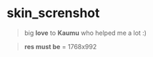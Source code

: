 # skin_screnshot

> big **love** to **Kaumu** who helped me a lot :)


> **res must be** = 1768x992
